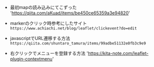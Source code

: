 * 最初mapの読み込みにてこずった
'https://qiita.com/aKuad/items/be450ce65359a3e94820'

* markerのクリック時参考にしたサイト
`https://www.achiachi.net/blog/leaflet/clickevent?do=edit`

* javascriptでURL遷移する方法
`https://qiita.com/shuntaro_tamura/items/99adbe51132e0fb3c9e9`

* 右クリックでメニューを登録する方法
'https://kita-note.com/leaflet-plugin-contextmenu'


